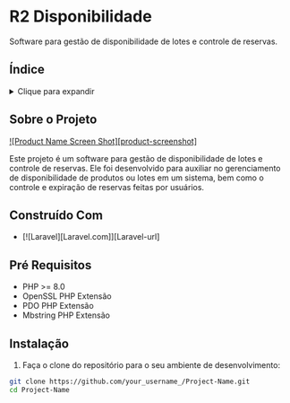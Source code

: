 <a name="readme-top"></a>

# R2 Disponibilidade

Software para gestão de disponibilidade de lotes e controle de reservas.

## Índice

<details>
  <summary>Clique para expandir</summary>
  <ol>
    <li><a href="#sobre-o-projeto">Sobre o Projeto</a></li>
    <li><a href="#construído-com">Construído Com</a></li>
    <li><a href="#pre-requisitos">Pré Requisitos</a></li>
    <li><a href="#instalação">Instalação</a></li>
    <li><a href="#como-executar-testes-com-cobertura-coverage">Como Executar Testes com Cobertura (Coverage)</a></li>
    <li><a href="#árvore-de-diretórios-da-pasta-storage">Árvore de Diretórios da Pasta Storage</a></li>
    <li><a href="#rodar-para-restart-do-supervisor">Rodar para Restart do Supervisor</a></li>
    <li><a href="#links-úteis">Links Úteis</a></li>
  </ol>
</details>

## Sobre o Projeto

[![Product Name Screen Shot][product-screenshot]](file:///home/usuario07/Imagens/Captura%20de%20tela%20de%202023-07-19%2016-56-48.png)

Este projeto é um software para gestão de disponibilidade de lotes e controle de reservas. Ele foi desenvolvido para auxiliar no gerenciamento de disponibilidade de produtos ou lotes em um sistema, bem como o controle e expiração de reservas feitas por usuários.

## Construído Com

* [![Laravel][Laravel.com]][Laravel-url]

## Pré Requisitos

* PHP >= 8.0
* OpenSSL PHP Extensão
* PDO PHP Extensão
* Mbstring PHP Extensão

## Instalação

1. Faça o clone do repositório para o seu ambiente de desenvolvimento:

```bash
git clone https://github.com/your_username_/Project-Name.git
cd Project-Name
``` 
